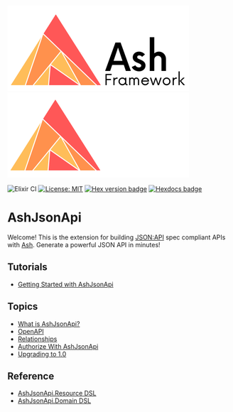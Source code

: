 ![Logo](https://github.com/ash-project/ash/blob/main/logos/cropped-for-header-black-text.png?raw=true#gh-light-mode-only)
![Logo](https://github.com/ash-project/ash/blob/main/logos/cropped-for-header-white-text.png?raw=true#gh-dark-mode-only)

![Elixir CI](https://github.com/ash-project/ash_json_api/workflows/CI/badge.svg)
[![License: MIT](https://img.shields.io/badge/License-MIT-yellow.svg)](https://opensource.org/licenses/MIT)
[![Hex version badge](https://img.shields.io/hexpm/v/ash_json_api.svg)](https://hex.pm/packages/ash_json_api)
[![Hexdocs badge](https://img.shields.io/badge/docs-hexdocs-purple)](https://hexdocs.pm/ash_json_api)

# AshJsonApi

Welcome! This is the extension for building [JSON:API](https://jsonapi.org) spec compliant APIs with [Ash](https://hexdocs.pm/ash). Generate a powerful JSON API in minutes!

## Tutorials

- [Getting Started with AshJsonApi](documentation/tutorials/getting-started-with-ash-json-api.md)

## Topics

- [What is AshJsonApi?](documentation/topics/what-is-ash-json-api.md)
- [OpenAPI](documentation/topics/open-api.md)
- [Relationships](documentation/topics/relationships.md)
- [Authorize With AshJsonApi](documentation/topics/authorize-with-json-api.md)
- [Upgrading to 1.0](documentation/topics/upgrade.md)

## Reference

- [AshJsonApi.Resource DSL](documentation/dsls/DSL-AshJsonApi.Resource.md)
- [AshJsonApi.Domain DSL](documentation/dsls/DSL-AshJsonApi.Domain.md)

